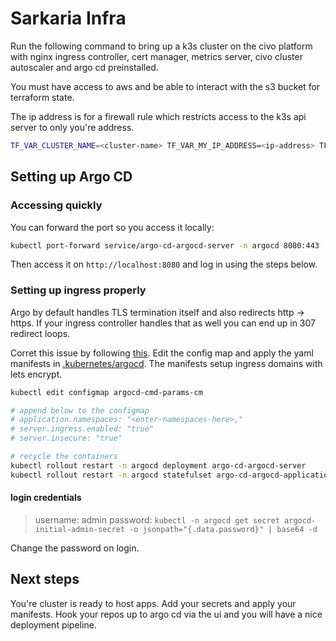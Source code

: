 # Sarkaria Infra

Run the following command to bring up a k3s cluster on the civo platform with nginx ingress controller, cert manager, metrics server, civo cluster autoscaler and argo cd preinstalled.

You must have access to aws and be able to interact with the s3 bucket for terraform state.

The ip address is for a firewall rule which restricts access to the k3s api server to only you're address.

```bash
TF_VAR_CLUSTER_NAME=<cluster-name> TF_VAR_MY_IP_ADDRESS=<ip-address> TF_VAR_CIVO_API_KEY=<api-key> terraform apply
```

## Setting up Argo CD

### Accessing quickly

You can forward the port so you access it locally:

```bash
kubectl port-forward service/argo-cd-argocd-server -n argocd 8080:443
```

Then access it on `http://localhost:8080` and log in using the steps below.

### Setting up ingress properly

Argo by default handles TLS termination itself and also redirects http -> https. If your ingress controller handles that as well you can end up in 307 redirect loops.

Corret this issue by following [this](https://argo-cd.readthedocs.io/en/stable/operator-manual/ingress/#option-2-multiple-ingress-objects-and-hosts). Edit the config map and apply the yaml manifests in [.kubernetes/argocd](./.kubernetes/argocd/). The manifests setup ingress domains with lets encrypt.

```bash
kubectl edit configmap argocd-cmd-params-cm

# append below to the configmap
# application.namespaces: "<enter-namespaces-here>,"
# server.ingress.enabled: "true"
# server.insecure: "true"

# recycle the containers
kubectl rollout restart -n argocd deployment argo-cd-argocd-server
kubectl rollout restart -n argocd statefulset argo-cd-argocd-application-controller
```

#### login credentials

> username: admin
> password: `kubectl -n argocd get secret argocd-initial-admin-secret -o jsonpath="{.data.password}" | base64 -d`

Change the password on login.

## Next steps

You're cluster is ready to host apps. Add your secrets and apply your manifests. Hook your repos up to argo cd via the ui and you will have a nice deployment pipeline.
